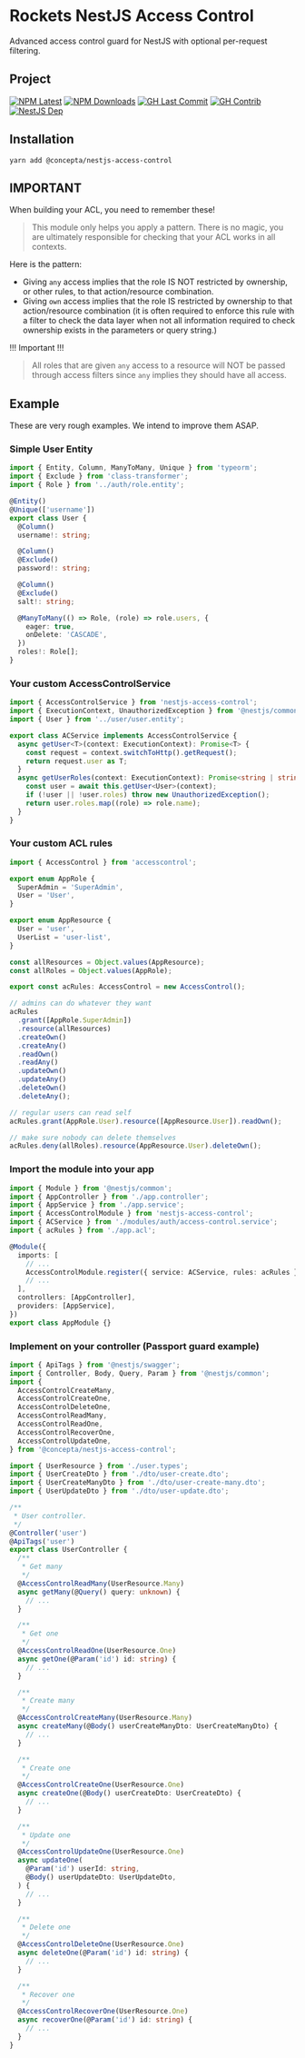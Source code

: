 # Rockets NestJS Access Control

Advanced access control guard for NestJS with optional per-request filtering.

## Project

[![NPM Latest](https://img.shields.io/npm/v/@concepta/nestjs-access-control)](https://www.npmjs.com/package/@concepta/nestjs-access-control)
[![NPM Downloads](https://img.shields.io/npm/dw/@conceptadev/nestjs-access-control)](https://www.npmjs.com/package/@concepta/nestjs-access-control)
[![GH Last Commit](https://img.shields.io/github/last-commit/conceptadev/rockets?logo=github)](https://github.com/conceptadev/rockets)
[![GH Contrib](https://img.shields.io/github/contributors/conceptadev/rockets?logo=github)](https://github.com/conceptadev/rockets/graphs/contributors)
[![NestJS Dep](https://img.shields.io/github/package-json/dependency-version/conceptadev/rockets/@nestjs/common?label=NestJS&logo=nestjs&filename=packages%2Fnestjs-core%2Fpackage.json)](https://www.npmjs.com/package/@nestjs/common)

## Installation

`yarn add @concepta/nestjs-access-control`

## IMPORTANT

When building your ACL, you need to remember these!

> This module only helps you apply a pattern. There is no magic, you are ultimately responsible for
> checking that your ACL works in all contexts.

Here is the pattern:

- Giving `any` access implies that the role IS NOT restricted by ownership, or other rules, to that action/resource combination.
- Giving `own` access implies that the role IS restricted by ownership to that action/resource combination
  (it is often required to enforce this rule with a filter to check the data layer when not all information required to
  check ownership exists in the parameters or query string.)

!!! Important !!!

> All roles that are given `any` access to a resource will NOT be passed through access filters since `any` implies they should have all access.

## Example

These are very rough examples. We intend to improve them ASAP.

### Simple User Entity

```typescript
import { Entity, Column, ManyToMany, Unique } from 'typeorm';
import { Exclude } from 'class-transformer';
import { Role } from '../auth/role.entity';

@Entity()
@Unique(['username'])
export class User {
  @Column()
  username!: string;

  @Column()
  @Exclude()
  password!: string;

  @Column()
  @Exclude()
  salt!: string;

  @ManyToMany(() => Role, (role) => role.users, {
    eager: true,
    onDelete: 'CASCADE',
  })
  roles!: Role[];
}
```

### Your custom AccessControlService

```typescript
import { AccessControlService } from 'nestjs-access-control';
import { ExecutionContext, UnauthorizedException } from '@nestjs/common';
import { User } from '../user/user.entity';

export class ACService implements AccessControlService {
  async getUser<T>(context: ExecutionContext): Promise<T> {
    const request = context.switchToHttp().getRequest();
    return request.user as T;
  }
  async getUserRoles(context: ExecutionContext): Promise<string | string[]> {
    const user = await this.getUser<User>(context);
    if (!user || !user.roles) throw new UnauthorizedException();
    return user.roles.map((role) => role.name);
  }
}
```

### Your custom ACL rules

```typescript
import { AccessControl } from 'accesscontrol';

export enum AppRole {
  SuperAdmin = 'SuperAdmin',
  User = 'User',
}

export enum AppResource {
  User = 'user',
  UserList = 'user-list',
}

const allResources = Object.values(AppResource);
const allRoles = Object.values(AppRole);

export const acRules: AccessControl = new AccessControl();

// admins can do whatever they want
acRules
  .grant([AppRole.SuperAdmin])
  .resource(allResources)
  .createOwn()
  .createAny()
  .readOwn()
  .readAny()
  .updateOwn()
  .updateAny()
  .deleteOwn()
  .deleteAny();

// regular users can read self
acRules.grant(AppRole.User).resource([AppResource.User]).readOwn();

// make sure nobody can delete themselves
acRules.deny(allRoles).resource(AppResource.User).deleteOwn();
```

### Import the module into your app

```typescript
import { Module } from '@nestjs/common';
import { AppController } from './app.controller';
import { AppService } from './app.service';
import { AccessControlModule } from 'nestjs-access-control';
import { ACService } from './modules/auth/access-control.service';
import { acRules } from './app.acl';

@Module({
  imports: [
    // ...
    AccessControlModule.register({ service: ACService, rules: acRules }),
    // ...
  ],
  controllers: [AppController],
  providers: [AppService],
})
export class AppModule {}
```

### Implement on your controller (Passport guard example)

```typescript
import { ApiTags } from '@nestjs/swagger';
import { Controller, Body, Query, Param } from '@nestjs/common';
import {
  AccessControlCreateMany,
  AccessControlCreateOne,
  AccessControlDeleteOne,
  AccessControlReadMany,
  AccessControlReadOne,
  AccessControlRecoverOne,
  AccessControlUpdateOne,
} from '@concepta/nestjs-access-control';

import { UserResource } from './user.types';
import { UserCreateDto } from './dto/user-create.dto';
import { UserCreateManyDto } from './dto/user-create-many.dto';
import { UserUpdateDto } from './dto/user-update.dto';

/**
 * User controller.
 */
@Controller('user')
@ApiTags('user')
export class UserController {
  /**
   * Get many
   */
  @AccessControlReadMany(UserResource.Many)
  async getMany(@Query() query: unknown) {
    // ...
  }

  /**
   * Get one
   */
  @AccessControlReadOne(UserResource.One)
  async getOne(@Param('id') id: string) {
    // ...
  }

  /**
   * Create many
   */
  @AccessControlCreateMany(UserResource.Many)
  async createMany(@Body() userCreateManyDto: UserCreateManyDto) {
    // ...
  }

  /**
   * Create one
   */
  @AccessControlCreateOne(UserResource.One)
  async createOne(@Body() userCreateDto: UserCreateDto) {
    // ...
  }

  /**
   * Update one
   */
  @AccessControlUpdateOne(UserResource.One)
  async updateOne(
    @Param('id') userId: string,
    @Body() userUpdateDto: UserUpdateDto,
  ) {
    // ...
  }

  /**
   * Delete one
   */
  @AccessControlDeleteOne(UserResource.One)
  async deleteOne(@Param('id') id: string) {
    // ...
  }

  /**
   * Recover one
   */
  @AccessControlRecoverOne(UserResource.One)
  async recoverOne(@Param('id') id: string) {
    // ...
  }
}
```

